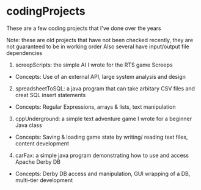 # codingProjects
These are a few coding projects that I've done over the years

Note: these are old projects that have not been checked recently, they are not guaranteed to be in working order
Also several have input/output file dependencies 

1. screepScripts: the simple AI I wrote for the RTS game Screeps

- Concepts: Use of an external API, large system analysis and design
    
2. spreadsheetToSQL: a java program that can take arbitary CSV files and creat SQL insert statements

- Concepts: Regular Expressions, arrays & lists, text manipulation
    
3. cppUnderground: a simple text adventure game I wrote for a beginner Java class

- Concepts: Saving & loading game state by writing/ reading text files, content development


4. carFax: a simple java program demonstrating how to use and access Apache Derby DB

- Concepts: Derby DB access and manipulation, GUI wrapping of a DB, multi-tier development


